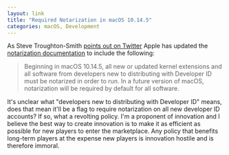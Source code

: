 ```yaml
---
layout: link
title: "Required Notarization in macOS 10.14.5"
categories: macOS, Development
---
```


As Steve Troughton-Smith [points out on Twitter](https://twitter.com/stroughtonsmith/status/1115354467006910471) Apple has updated the [notarization documentation](https://developer.apple.com/documentation/security/notarizing_your_app_before_distribution?language=objc) to include the following:

> Beginning in macOS 10.14.5, all new or updated kernel extensions and all software from developers new to distributing with Developer ID must be notarized in order to run. In a future version of macOS, notarization will be required by default for all software.

It's unclear what "developers new to distributing with Developer ID" means, does that mean it'll be a flag to require notarization on all new developer ID accounts? If so, what a revolting policy. I'm a proponent of innovation and I believe the best way to create innovation is to make it as efficient as possible for new players to enter the marketplace. Any policy that benefits long-term players at the expense new players is innovation hostile and is therefore immoral.
